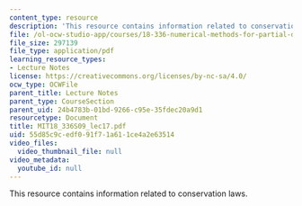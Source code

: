 ```yaml
---
content_type: resource
description: 'This resource contains information related to conservation laws. '
file: /ol-ocw-studio-app/courses/18-336-numerical-methods-for-partial-differential-equations-spring-2009/55d85c9cedf091f71a611ce4a2e63514_MIT18_336S09_lec17.pdf
file_size: 297139
file_type: application/pdf
learning_resource_types:
- Lecture Notes
license: https://creativecommons.org/licenses/by-nc-sa/4.0/
ocw_type: OCWFile
parent_title: Lecture Notes
parent_type: CourseSection
parent_uid: 24b4783b-01bd-9266-c95e-35fdec20a9d1
resourcetype: Document
title: MIT18_336S09_lec17.pdf
uid: 55d85c9c-edf0-91f7-1a61-1ce4a2e63514
video_files:
  video_thumbnail_file: null
video_metadata:
  youtube_id: null
---
```

This resource contains information related to conservation laws. 